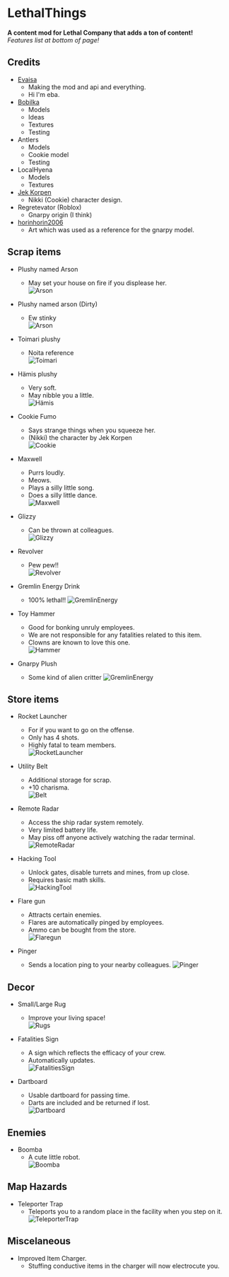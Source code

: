 # LethalThings

**A content mod for Lethal Company that adds a ton of content!**  
*Features list at bottom of page!*  

## Credits

- [Evaisa](https://evaisa.dev/)
  - Making the mod and api and everything.
  - Hi I'm eba.  
- [Bobilka](https://www.artstation.com/bobilka)
  - Models  
  - Ideas  
  - Textures  
  - Testing  
- Antlers  
  - Models  
  - Cookie model  
  - Testing  
- LocalHyena  
  - Models  
  - Textures  
- [Jek Korpen](https://twitter.com/Jek_Korpen)  
  - Nikki (Cookie) character design.
- Regretevator (Roblox)
  - Gnarpy origin (I think)
- [horinhorin2006](https://twitter.com/horinhorin2006)
  - Art which was used as a reference for the gnarpy model.

## Scrap items

- Plushy named Arson  
  - May set your house on fire if you displease her.  
![Arson](https://i.imgur.com/OnCGKcl.png)
  
- Plushy named arson (Dirty)  
  - Ew stinky  
![Arson](https://i.imgur.com/Buk3lQ2.png)
  
- Toimari plushy  
  - Noita reference  
![Toimari](https://i.imgur.com/STXtpHc.png)
  
- Hämis plushy  
  - Very soft.  
  - May nibble you a little.  
![Hämis](https://i.imgur.com/rM41HbK.png)
  
- Cookie Fumo
  - Says strange things when you squeeze her.  
  - (Nikki) the character by Jek Korpen  
![Cookie](https://i.imgur.com/aMiji2H.png)
  
- Maxwell
  - Purrs loudly.  
  - Meows.  
  - Plays a silly little song.  
  - Does a silly little dance.  
![Maxwell](https://i.imgur.com/nccQTQy.png)  

- Glizzy  
  - Can be thrown at colleagues.  
![Glizzy](https://i.imgur.com/OQUi2hq.png)  

- Revolver  
  - Pew pew!!  
![Revolver](https://i.imgur.com/V4YnhFe.png)  

- Gremlin Energy Drink
  - 100% lethal!!
![GremlinEnergy](https://i.imgur.com/A0lzXY0.png)  

- Toy Hammer
  - Good for bonking unruly employees.  
  - We are not responsible for any fatalities related to this item.  
  - Clowns are known to love this one.  
![Hammer](https://i.imgur.com/UDtb5GC.png)

- Gnarpy Plush  
  - Some kind of alien critter
![GremlinEnergy](https://i.imgur.com/t8Zd7uE.png)  
  
## Store items

- Rocket Launcher  
  - For if you want to go on the offense.  
  - Only has 4 shots.  
  - Highly fatal to team members.  
![RocketLauncher](https://i.imgur.com/lzDTH3E.png)
  
- Utility Belt  
  - Additional storage for scrap.  
  - +10 charisma.  
![Belt](https://i.imgur.com/Jlt0Hmi.png)  
  
- Remote Radar
  - Access the ship radar system remotely.  
  - Very limited battery life.
  - May piss off anyone actively watching the radar terminal.
![RemoteRadar](https://i.imgur.com/7cdQeNm.png)  
  
- Hacking Tool  
  - Unlock gates, disable turrets and mines, from up close.  
  - Requires basic math skills.  
![HackingTool](https://cdn.discordapp.com/attachments/511206402493251586/1180890040990171186/g-3dUIk1R.png)

- Flare gun  
  - Attracts certain enemies.
  - Flares are automatically pinged by employees.  
  - Ammo can be bought from the store.  
![Flaregun](https://i.imgur.com/8NTZyQ3.png)

- Pinger  
  - Sends a location ping to your nearby colleagues.
![Pinger](https://i.imgur.com/C6NxvEY.png)

## Decor

- Small/Large Rug
  - Improve your living space!  
![Rugs](https://i.imgur.com/JXXXeoW.png)

- Fatalities Sign
  - A sign which reflects the efficacy of your crew.  
  - Automatically updates.  
![FatalitiesSign](https://cdn.discordapp.com/attachments/511206402493251586/1180888999951355985/sSk78gIYS.png)  

- Dartboard  
  - Usable dartboard for passing time.  
  - Darts are included and be returned if lost.  
![Dartboard](https://i.imgur.com/Gs7iiu5.png)

## Enemies

- Boomba
  - A cute little robot.  
![Boomba](https://i.imgur.com/HbKHfJU.png)

## Map Hazards

- Teleporter Trap
  - Teleports you to a random place in the facility when you step on it.  
![TeleporterTrap](https://i.imgur.com/BWPRBwW.png)

## Miscelaneous

- Improved Item Charger.
  - Stuffing conductive items in the charger will now electrocute you.  
